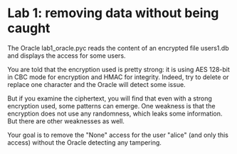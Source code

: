 # Lab 1: removing data without being caught

The Oracle lab1_oracle.pyc reads the content of an encrypted file users1.db and displays the access for some users.

You are told that the encryption used is pretty strong: it is using AES 128-bit in CBC mode for encryption and HMAC for integrity. Indeed, try to delete or replace one character and the Oracle will detect some issue.

But if you examine the ciphertext, you will find that even with a strong encryption used, some patterns can emerge. One weakness is that the encryption does not use any randomness, which leaks some information. But there are other weaknesses as well.

Your goal is to remove the "None" access for the user "alice" (and only this access) without the Oracle detecting any tampering.
